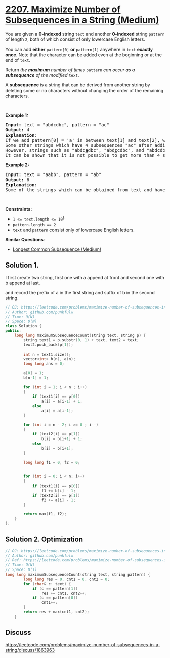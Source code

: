 # [2207. Maximize Number of Subsequences in a String (Medium)](https://leetcode.com/problems/maximize-number-of-subsequences-in-a-string/)

<p>You are given a <strong>0-indexed</strong> string <code>text</code> and another <strong>0-indexed</strong> string <code>pattern</code> of length <code>2</code>, both of which consist of only lowercase English letters.</p>

<p>You can add <strong>either</strong> <code>pattern[0]</code> <strong>or</strong> <code>pattern[1]</code> anywhere in <code>text</code> <strong>exactly once</strong>. Note that the character can be added even at the beginning or at the end of <code>text</code>.</p>

<p>Return <em>the <strong>maximum</strong> number of times</em> <code>pattern</code> <em>can occur as a <strong>subsequence</strong> of the modified </em><code>text</code>.</p>

<p>A <b>subsequence</b> is a string that can be derived from another string by deleting some or no characters without changing the order of the remaining characters.</p>

<p>&nbsp;</p>
<p><strong>Example 1:</strong></p>

<pre><strong>Input:</strong> text = "abdcdbc", pattern = "ac"
<strong>Output:</strong> 4
<strong>Explanation:</strong>
If we add pattern[0] = 'a' in between text[1] and text[2], we get "ab<u><strong>a</strong></u>dcdbc". Now, the number of times "ac" occurs as a subsequence is 4.
Some other strings which have 4 subsequences "ac" after adding a character to text are "<u><strong>a</strong></u>abdcdbc" and "abd<u><strong>a</strong></u>cdbc".
However, strings such as "abdc<u><strong>a</strong></u>dbc", "abd<u><strong>c</strong></u>cdbc", and "abdcdbc<u><strong>c</strong></u>", although obtainable, have only 3 subsequences "ac" and are thus suboptimal.
It can be shown that it is not possible to get more than 4 subsequences "ac" by adding only one character.
</pre>

<p><strong>Example 2:</strong></p>

<pre><strong>Input:</strong> text = "aabb", pattern = "ab"
<strong>Output:</strong> 6
<strong>Explanation:</strong>
Some of the strings which can be obtained from text and have 6 subsequences "ab" are "<u><strong>a</strong></u>aabb", "aa<u><strong>a</strong></u>bb", and "aab<u><strong>b</strong></u>b".
</pre>

<p>&nbsp;</p>
<p><strong>Constraints:</strong></p>

<ul>
	<li><code>1 &lt;= text.length &lt;= 10<sup>5</sup></code></li>
	<li><code>pattern.length == 2</code></li>
	<li><code>text</code> and <code>pattern</code> consist only of lowercase English letters.</li>
</ul>


**Similar Questions**:
* [Longest Common Subsequence (Medium)](https://leetcode.com/problems/longest-common-subsequence/)

## Solution 1. 

I first create two string, first one with a append at front and second one with b append at last.

and record the prefix of a in the first string and suffix of b in the second string.

```cpp
// OJ: https://leetcode.com/problems/maximize-number-of-subsequences-in-a-string/
// Author: github.com/punkfulw
// Time: O(N)
// Space: O(N)
class Solution {
public:
    long long maximumSubsequenceCount(string text, string p) {
        string text1 = p.substr(0, 1) + text, text2 = text;
        text2.push_back(p[1]);
        
        int n = text1.size();
        vector<int> b(n), a(n);
        long long ans = 0;
        
        a[0] = 1;
        b[n-1] = 1;
        
        for (int i = 1; i < n ; i++)
        {
            if (text1[i] == p[0])
                a[i] = a[i-1] + 1;
            else
                a[i] = a[i-1];
        }
        
        for (int i = n - 2; i >= 0 ; i--)
        {
            if (text2[i] == p[1])
                b[i] = b[i+1] + 1;
            else
                b[i] = b[i+1];
        }
         
        long long f1 = 0, f2 = 0;
    
        
        for (int i = 0; i < n; i++)
        {
            if (text1[i] == p[0])
                f1 += b[i] - 1;
            if (text2[i] == p[1])
                f2 += a[i] - 1;
        }
        
        return max(f1, f2);    
    }
};
```


## Solution 2. Optimization


```cpp
// OJ: https://leetcode.com/problems/maximize-number-of-subsequences-in-a-string/
// Author: github.com/punkfulw
// Ref: https://leetcode.com/problems/maximize-number-of-subsequences-in-a-string/discuss/1863900/JavaC%2B%2BPython-Straight-Forward-Solution
// Time: O(N)
// Space: O(1)
long long maximumSubsequenceCount(string text, string pattern) {
        long long res = 0, cnt1 = 0, cnt2 = 0;
        for (char& c: text) {   
            if (c == pattern[1])
                res += cnt1, cnt2++;
            if (c == pattern[0])
                cnt1++;
        }
        return res + max(cnt1, cnt2);
    }
```

## Discuss

https://leetcode.com/problems/maximize-number-of-subsequences-in-a-string/discuss/1863963
